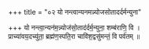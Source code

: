 +++
title = "०२ यो नन्त्वान्यनमन्न्योजसोतादर्दर्मन्युना"

+++
यो नन्त्वा॒न्यन॑म॒न्न्योज॑सो॒ताद॑र्दर्म॒न्युना॒ शम्ब॑राणि॒ वि ।  
प्राच्या॑वय॒दच्यु॑ता॒ ब्रह्म॑ण॒स्पति॒रा चावि॑श॒द्वसु॑मन्तं॒ वि पर्व॑तम् ॥